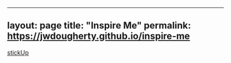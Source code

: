 -----
layout: page
title: "Inspire Me"
permalink: https://jwdougherty.github.io/inspire-me
-----

<a href="http://lirancohen.github.io/stickUp/#installation" >stickUp</a>
